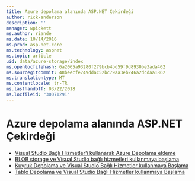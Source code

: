 ```yaml
---
title: Azure depolama alanında ASP.NET Çekirdeği
author: rick-anderson
description: ''
manager: wpickett
ms.author: riande
ms.date: 10/14/2016
ms.prod: asp.net-core
ms.technology: aspnet
ms.topic: article
uid: data/azure-storage/index
ms.openlocfilehash: 6a2065a93280f279bcb4bd59f9d8930be3ada462
ms.sourcegitcommit: 48beecfe749ddac52bc79aa3eb246a2dcdaa1862
ms.translationtype: MT
ms.contentlocale: tr-TR
ms.lasthandoff: 03/22/2018
ms.locfileid: "30071291"
---
```

# <a name="azure-storage-in-aspnet-core"></a>Azure depolama alanında ASP.NET Çekirdeği

* [Visual Studio Bağlı Hizmetler’i kullanarak Azure Depolama ekleme](https://azure.microsoft.com/documentation/articles/vs-azure-tools-connected-services-storage/)
* [BLOB storage ve Visual Studio bağlı hizmetleri kullanmaya başlama](https://azure.microsoft.com/documentation/articles/vs-storage-aspnet5-getting-started-blobs/)
* [Kuyruk Depolama ve Visual Studio Bağlı Hizmetler kullanmaya Başlama](https://azure.microsoft.com/documentation/articles/vs-storage-aspnet5-getting-started-queues/)
* [Tablo Depolama ve Visual Studio Bağlı Hizmetler kullanmaya Başlama](https://azure.microsoft.com/documentation/articles/vs-storage-aspnet5-getting-started-tables/)
